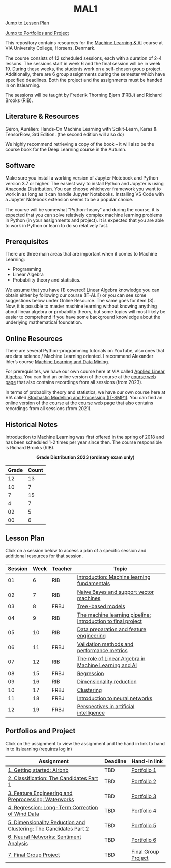 <h1 align="center">MAL1</h1>

[Jump to Lesson Plan](#lesson-plan)

[Jump to Portfolios and Project](#portfolios-and-project)

This repository contains resources for the [Machine Learning & AI](https://en.via.dk/tmh-courses/introduction-to-machine-learning-and-ai-from-s24?education=ict) course at VIA University College, Horsens, Denmark.

The course consists of 12 scheduled sessions, each with a duration of 2-4 lessons. The sessions start in week 6 and the final session will be in week 19. During these weeks, the students work on a self-chosen group project. Additionally, there are 6 group assignments during the semester which have specified deadlines. Both the project and the assignments must be handed in on Itslearning.

The sessions will be taught by Frederik Thorning Bjørn (FRBJ) and Richard Brooks (RIB).

## Literature & Resources

Géron, Aurélien: Hands-On Machine Learning with Scikit-Learn, Keras & TensorFlow, 3rd Edition. (the second edition will also do)

We highly recommend retrieving a copy of the book – it will also be the course book for the Deep Learning course in the Autumn.

## Software

Make sure you install a working version of Jupyter Notebook and Python version 3.7 or higher. The easiest way to install Python and Jupyter is using [Anaconda Distribution](https://www.anaconda.com/products/distribution). You can choose whichever framework you want to work in as long as it can handle Jupyter Notebooks. Installing VS Code with a Jupyter Notebook extension seems to be a popular choice.

The course will be somewhat "Python-heavy" and during the course, it is expected that you can solve relatively complex machine learning problems in Python (in your assignments and project). It is expected that you are able to work in Python or learn to do so relatively fast.

## Prerequisites

There are three main areas that are important when it comes to Machine Learning:

- Programming
- Linear Algebra
- Probability theory and statistics.

We assume that you have (1) covered! Linear Algebra knowledge you can obtain either by following our course (IT-ALI1) or you can see some suggestions below under Online Resource. The same goes for item (3). Now, it is possible to master machine learning without knowing anything about linear algebra or probability theory, but some topics will most likely be easier to comprehend if you have some background knowledge about the underlying mathematical foundation.

## Online Resources

There are several Python-programming tutorials on YouTube, also ones that are data science / Machine Learning oriented. I recommend Alexander Ihler’s course [Machine Learning and Data Mining](https://youtube.com/playlist?list=PLaXDtXvwY-oDvedS3f4HW0b4KxqpJ_imw).

For prerequisites, we have our own course here at VIA called [Applied Linear Algebra](https://www.via.dk/TMH/Courses/applied-linear-algebra?education=sw). You can find an online version of the course at the [course web page](https://github.com/RBrooksDK/ALI1) that also contains recordings from all sessions (from 2023).

In terms of probability theory and statistics, we have our own course here at VIA called [Stochastic Modelling and Processing (IT-SMP1)](https://www.via.dk/TMH/Courses/stochastic-modelling-and-processing?education=sw). You can find an online version of the course at the [course web page](https://github.com/RBrooksDK/SMP1) that also contains recordings from all sessions (from 2021).

## Historical Notes

Introduction to Machine Learning was first offered in the spring of 2018 and has been scheduled 1-2 times per year since then. The course responsible is Richard Brooks (RIB).

<div align="center">
  
**Grade Distribution 2023 (ordinary exam only)**

| Grade | Count |
|-------|-------|
| 12    | 13    |
| 10    | 7     |
| 7     | 15    |
| 4     | 7     |
| 02    | 5     |
| 00    | 6     |

</div>

## Lesson Plan

Click on a session below to access a plan of a specific session and additional resources for that session.


| Session | Week | Teacher | Topic |
|---------|------|---------|-------|
| 01      | 6    | RIB     | [Introduction: Machine learning fundamentals](https://github.com/RBrooksDK/MAL1/blob/main/01%20Introduction%20-%20Machine%20learning%20fundamentals/README.md) |
| 02      | 7    | RIB     | [Naive Bayes and support vector machines](https://github.com/RBrooksDK/MAL1/blob/main/02%20Naive%20Bayes%20and%20support%20vector%20machines/README.md) |
| 03      | 8    | FRBJ    | [Tree-based models](https://github.com/RBrooksDK/MAL1/blob/main/03%20Tree-based%20models/README.md) |
| 04      | 9    | RIB     | [The machine learning pipeline: Introduction to final project](https://github.com/RBrooksDK/MAL1/blob/main/04%20The%20machine%20learning%20pipeline%20-%20Introduction%20to%20final%20project/README.md) |
| 05      | 10   | RIB     | [Data preparation and feature engineering](https://github.com/RBrooksDK/MAL1/blob/main/05%20Data%20preparation%20and%20feature%20engineering/README.md) |
| 06      | 11   | FRBJ    | [Validation methods and performance metrics](https://github.com/RBrooksDK/MAL1/blob/main/06%20Validation%20methods%20and%20performance%20metrics/README.md) |
| 07      | 12   | RIB     | [The role of Linear Algebra in Machine Learning and AI](https://github.com/RBrooksDK/MAL1/blob/main/07%20The%20role%20of%20Linear%20Algebra%20in%20Machine%20Learning%20and%20AI/README.md) |
| 08      | 15   | FRBJ    | [Regression](https://github.com/RBrooksDK/MAL1/blob/main/08%20Regression/README.md) |
| 09      | 16   | RIB     | [Dimensionality reduction](https://github.com/RBrooksDK/MAL1/blob/main/09%20Dimensionality%20reduction/README.md) |
| 10      | 17   | FRBJ    | [Clustering](https://github.com/RBrooksDK/MAL1/blob/main/10%20Clustering/README.md) |
| 11      | 18   | FRBJ    | [Introduction to neural networks](https://github.com/RBrooksDK/MAL1/blob/main/11%20Introduction%20to%20neural%20networks/README.md) |
| 12      | 19   | FRBJ    | [Perspectives in artificial intelligence](https://github.com/RBrooksDK/MAL1/blob/main/12%20Perspectives%20in%20artificial%20intelligence/README.md) |


## Portfolios and Project

Click on the assignment to view the assignment and the hand in link to hand in to Itslearning (requires log in)

| Assignment | Deadline | Hand-in link |
|------------|----------|--------------|
| [1. Getting started: Airbnb](https://viaucdk-my.sharepoint.com/:f:/g/personal/rib_viauc_dk/Ep3PUSQrEipPla4QcRYt-6wBnUnYy9fi8SDoMTnmLQ9VKQ?e=cK0gbC)                       | TBD | [Portfolio 1](#) |
| [2. Classification: The Candidates Part 1](https://viaucdk-my.sharepoint.com/:f:/g/personal/rib_viauc_dk/Eic9cE3YnApJkMB3KCXLAtYBFm7se6JkrJeujHtWlGjdag?e=SoUVaY)                          | TBD | [Portfolio 2](#) |
| [3. Feature Engineering and Preprocessing: Waterworks](https://viaucdk-my.sharepoint.com/:f:/g/personal/rib_viauc_dk/EoXHsezwjt1Ah2sUkOK_OzkBfhgwdDK_iXhdT2gX521qOw?e=hzvzty) | TBD | [Portfolio 3](#) |
| [4. Regression: Long-Term Correction of Wind Data](https://viaucdk-my.sharepoint.com/:f:/g/personal/rib_viauc_dk/EvMpTWIjCEtCjGRqFAEHdQUBuwECxfqEeyflQ24Nd8D3wQ?e=a7S1jv) | TBD | [Portfolio 4](#) |
| [5. Dimensionality Reduction and Clustering: The Candidates Part 2](https://viaucdk-my.sharepoint.com/:f:/g/personal/rib_viauc_dk/EtQLm_y5u2pHqJTPYxS9TVwB814PQwyDrlVRYDRDo27ZzQ?e=On7NVj) | TBD | [Portfolio 5](#) |
| [6. Neural Networks: Sentiment Analysis](https://viaucdk-my.sharepoint.com/:f:/g/personal/rib_viauc_dk/Ek-tCym3-cRKrG0f_oQfUMkBRiyOaFMM45edBxxrqR8_bA?e=jpoKgo)           | TBD | [Portfolio 6](#) |
| [7. Final Group Project](https://viaucdk-my.sharepoint.com/:f:/g/personal/rib_viauc_dk/Eo-MXv67ZepLnUC-77qPjNsB6Lj04AQ4W553r0qvsQwDcA?e=dkE5uQ)                           | TBD | [Final Group Project](#) |


